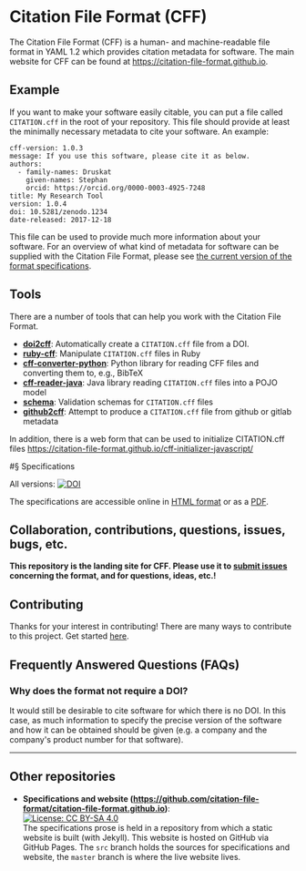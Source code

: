 # Citation File Format (CFF)

The Citation File Format (CFF) is a human- and machine-readable file format in YAML 1.2 which provides
citation metadata for software.  The main website for CFF can be found at https://citation-file-format.github.io.

## Example

If you want to make your software easily citable, you can put a file called
`CITATION.cff` in the root of your repository. This file should provide at least the
minimally necessary metadata to cite your software. An example: 

```
cff-version: 1.0.3
message: If you use this software, please cite it as below.
authors:
  - family-names: Druskat
    given-names: Stephan
    orcid: https://orcid.org/0000-0003-4925-7248
title: My Research Tool
version: 1.0.4
doi: 10.5281/zenodo.1234
date-released: 2017-12-18
```

This file can be used to provide much more information about your software. For
an overview of what kind of metadata for software can be supplied with the
Citation File Format, please see [the current version of the format specifications](https://citation-file-format.github.io/1.0.3/specifications/).

## Tools

There are a number of tools that can help you work with the Citation File Format.

- [**doi2cff**](https://github.com/citation-file-format/doi2cff): Automatically create a `CITATION.cff` file from a DOI.
- [**ruby-cff**](https://github.com/citation-file-format/ruby-cff): Manipulate `CITATION.cff` files in Ruby
- [**cff-converter-python**](https://github.com/citation-file-format/cff-converter-python): Python library for reading CFF files and converting them to, e.g., BibTeX
- [**cff-reader-java**](https://github.com/citation-file-format/cff-reader-java): Java library reading `CITATION.cff` files into a POJO model
- [**schema**](https://github.com/citation-file-format/schema): Validation schemas for `CITATION.cff` files
- [**github2cff**](https://github.com/citation-file-format/github2cff): Attempt to produce a `CITATION.cff` file from github or gitlab metadata

In addition, there is a web form that can be used to initialize CITATION.cff files 
https://citation-file-format.github.io/cff-initializer-javascript/

#§ Specifications

All versions: [![DOI](https://zenodo.org/badge/DOI/10.5281/zenodo.1003149.svg)](https://doi.org/10.5281/zenodo.1003149)

The specifications are accessible online in [HTML format](https://citation-file-format.github.io/1.0.3/specifications) or as a [PDF](https://citation-file-format.github.io/assets/pdf/cff-specifications-1.0.3.pdf).

## Collaboration, contributions, questions, issues, bugs, etc.

**This repository is the landing site for CFF. Please use it to [submit issues](https://github.com/citation-file-format/citation-file-format/issues) concerning the format, and for questions, ideas, etc.!**

## Contributing

Thanks for your interest in contributing! There are many ways to contribute to this project. Get started [here](CONTRIBUTING.md).

## Frequently Answered Questions (FAQs)

### Why does the format not require a DOI? 
It would still be desirable to cite software for which there is no DOI.  In this 
case, as much information to specify the precise version of the software and how it can be obtained
should be given (e.g. a company and the company's product number for that software).

---

## Other repositories

- **Specifications and website (https://github.com/citation-file-format/citation-file-format.github.io)**:  
[![License: CC BY-SA 4.0](https://img.shields.io/badge/License-CC%20BY--SA%204.0-lightgrey.svg)](https://creativecommons.org/licenses/by-sa/4.0/)  
The specifications prose is held in a repository from which a static website is built (with Jekyll). This website is hosted on GitHub via GitHub Pages. The `src` branch holds the sources for specifications and website, the `master` branch is where the live website lives.

